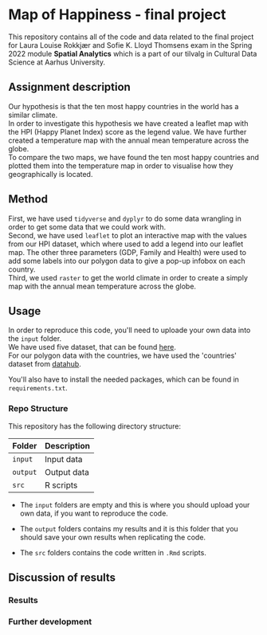 # Map of Happiness - final project
This repository contains all of the code and data related to the final project for Laura Louise Rokkjær and Sofie K. Lloyd Thomsens exam in the Spring 2022 module **Spatial Analytics** which is a part of our tilvalg in Cultural Data Science at Aarhus University.  


## Assignment description 
Our hypothesis is that the ten most happy countries in the world has a similar climate.   
In order to investigate this hypothesis we have created a leaflet map with the HPI (Happy Planet Index) score as the legend value. We have further created a temperature map with the annual mean temperature across the globe.   
To compare the two maps, we have found the ten most happy countries and plotted them into the temperature map in order to visualise how they geographically is located.  


## Method
First, we have used ```tidyverse``` and ```dyplyr``` to do some data wrangling in order to get some data that we could work with.   
Second, we have used ```leaflet``` to plot an interactive map with the values from our HPI dataset, which where used to add a legend into our leaflet map. The other three parameters (GDP, Family and Health) were used to add some labels into our polygon data to give a pop-up infobox on each country.  
Third, we used ```raster``` to get the world climate in order to create a simply map with the annual mean temperature across the globe.  


## Usage
In order to reproduce this code, you'll need to uploade your own data into the ```input``` folder.   
We have used five dataset, that can be found [here](https://www.kaggle.com/datasets/unsdsn/world-happiness).    
For our polygon data with the countries, we have used the 'countries' dataset from [datahub](https://datahub.io/core/geo-countries#resource-countries). 

You'll also have to install the needed packages, which can be found in ```requirements.txt```. 


### Repo Structure  
This repository has the following directory structure:  

| **Folder** | **Description** |
| ----------- | ----------- | 
| ```input``` | Input data |
| ```output``` | Output data |
| ```src``` | R scripts |


- The ```input``` folders are empty and this is where you should upload your own data, if you want to reproduce the code.

- The ```output``` folders contains my results and it is this folder that you should save your own results when replicating the code. 

- The ```src``` folders contains the code written in ```.Rmd``` scripts. 


## Discussion of results 
### Results 

### Further development 


